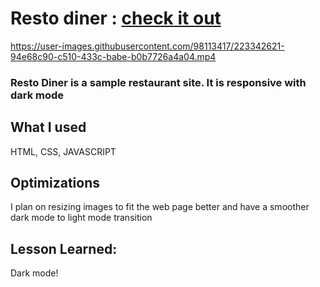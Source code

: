 # Resto diner : [check it out](https://resto-diner.netlify.app/)

https://user-images.githubusercontent.com/98113417/223342621-94e68c90-c510-433c-babe-b0b7726a4a04.mp4

### Resto Diner is a sample restaurant site. It is responsive with dark mode

## What I used
HTML, CSS, JAVASCRIPT


## Optimizations
I plan on resizing images to fit the web page better and have a smoother dark mode to light mode transition


## Lesson Learned:
Dark mode!
